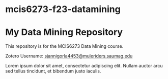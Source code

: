 # mcis6273-f23-datamining
# My Data Mining Repository

This repository is for the MCIS6273 Data Mining course.

Zotero Username: sjannigorla4453@muleriders.saumag.edu

Lorem ipsum dolor sit amet, consectetur adipiscing elit. Nullam auctor arcu sed tellus tincidunt, et bibendum justo iaculis.
